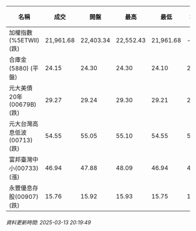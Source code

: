| 名稱 | 成交 | 開盤 | 最高 | 最低 | 均價 | 成交金額(億) | 昨收 | 漲跌幅 | 漲跌 | 總量 | 昨量 | 振幅 |
| -------- | -------- | -------- | -------- |-------- | -------- | -------- |-------- |-------- |-------- | -------- | -------- |-------- |
|加權指數(%5ETWII) (跌)|21,961.68|22,403.34|22,552.43|21,961.68|-|3,662.06|22,278.36|1.42%|316.68|7,362,237|0|2.65%|
|合庫金(5880) (平盤)|24.15|24.30|24.30|24.10|24.17|1.72|24.15|0.00%|0.00|7,136|10,370|0.83%|
|元大美債20年(00679B) (跌)|29.27|29.24|29.30|29.21|29.25|9.97|29.39|0.41%|0.12|34,076|41,127|0.31%|
|元大台灣高息低波(00713) (跌)|54.55|55.05|55.10|54.55|54.83|6.70|54.70|0.27%|0.15|12,219|8,804|1.01%|
|富邦臺灣中小(00733) (漲)|46.94|47.88|48.09|46.94|47.52|0.659|46.93|0.02%|0.01|1,386|3,279|2.45%|
|永豐優息存股(00907) (跌)|15.76|15.92|15.93|15.75|15.83|0.208|15.85|0.57%|0.09|1,315|1,734|1.14%|
###### 資料更新時間: 2025-03-13 20:19:49